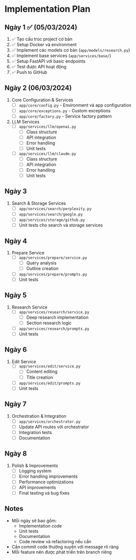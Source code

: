 # Implementation Plan

## Ngày 1 ✅ (05/03/2024)
1. ✅ Tạo cấu trúc project cơ bản
2. ✅ Setup Docker và environment
3. ✅ Implement các models cơ bản (`app/models/research.py`)
4. ✅ Implement base services (`app/services/base/`)
5. ✅ Setup FastAPI với basic endpoints
6. ✅ Test được API hoạt động
7. ✅ Push to GitHub

## Ngày 2 (06/03/2024)
1. Core Configuration & Services
   - [ ] `app/core/config.py` - Environment và app configuration
   - [ ] `app/core/exceptions.py` - Custom exceptions
   - [ ] `app/core/factory.py` - Service factory pattern

2. LLM Services
   - [ ] `app/services/llm/openai.py`
     - [ ] Class structure
     - [ ] API integration
     - [ ] Error handling
     - [ ] Unit tests
   - [ ] `app/services/llm/claude.py`
     - [ ] Class structure
     - [ ] API integration
     - [ ] Error handling
     - [ ] Unit tests

## Ngày 3
1. Search & Storage Services
   - [ ] `app/services/search/perplexity.py`
   - [ ] `app/services/search/google.py`
   - [ ] `app/services/storage/github.py`
   - [ ] Unit tests cho search và storage services

## Ngày 4
1. Prepare Service
   - [ ] `app/services/prepare/service.py`
     - [ ] Query analysis
     - [ ] Outline creation
   - [ ] `app/services/prepare/prompts.py`
   - [ ] Unit tests

## Ngày 5
1. Research Service
   - [ ] `app/services/research/service.py`
     - [ ] Deep research implementation
     - [ ] Section research logic
   - [ ] `app/services/research/prompts.py`
   - [ ] Unit tests

## Ngày 6
1. Edit Service
   - [ ] `app/services/edit/service.py`
     - [ ] Content editing
     - [ ] Title creation
   - [ ] `app/services/edit/prompts.py`
   - [ ] Unit tests

## Ngày 7
1. Orchestration & Integration
   - [ ] `app/services/orchestrator.py`
   - [ ] Update API routes với orchestrator
   - [ ] Integration tests
   - [ ] Documentation

## Ngày 8
1. Polish & Improvements
   - [ ] Logging system
   - [ ] Error handling improvements
   - [ ] Performance optimizations
   - [ ] API improvements
   - [ ] Final testing và bug fixes

## Notes
- Mỗi ngày sẽ bao gồm:
  - Implementation code
  - Unit tests
  - Documentation
  - Code review và refactoring nếu cần
- Cần commit code thường xuyên với message rõ ràng
- Mỗi feature nên được phát triển trên branch riêng 
